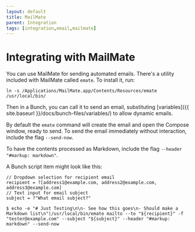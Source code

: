 ```yaml
---
layout: default
title: MailMate
parent: Integration
tags: [integration,email,mailmate]
---
```

# Integrating with MailMate

You can use MailMate for sending automated emails. There's a utility included with MailMate called `emate`. To install it, run: 

	ln -s /Applications/MailMate.app/Contents/Resources/emate /usr/local/bin/

Then in a Bunch, you can call it to send an email, substituting [variables]({{ site.baseurl }}/docs/bunch-files/variables/) to allow dynamic emails.

By default the `emate` command will create the email and open the Compose window, ready to send. To send the email immediately without interaction, include the flag `--send-now`.

To have the contents processed as Markdown, include the flag `--header "#markup: markdown"`.

A Bunch script item might look like this:

```bunch
// Dropdown selection for recipient email
recipient = ?[address1@example.com, address2@example.com, address3@example.com]
// Text input for email subject
subject = ?"What email subject?"

$ echo -e "# Just Testing\n\n- See how this goes\n- Should make a Markdown list\n"|/usr/local/bin/emate mailto --to "${recipient}" -f "tester@example.com" --subject "${subject}" --header "#markup: markdown" --send-now
```
